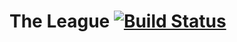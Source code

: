 # The League [![Build Status](https://travis-ci.org/dabboxking/leauge.svg?branch=master)](https://travis-ci.org/dabboxking/league)